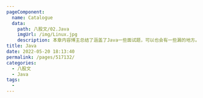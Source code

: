 ```yaml
---
pageComponent:
  name: Catalogue
  data:
    path: 八股文/02.Java
    imgUrl: /img/Linux.jpg
    description: 本章内容博主总结了涵盖了Java一些面试题，可以也会有一些漏的地方。但大部分都会涵盖滴！开卷
title: Java
date: 2022-05-20 18:13:40
permalink: /pages/517132/
categories:
  - 八股文
  - Java
tags:
  - 
---
```

